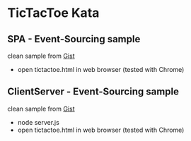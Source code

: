 TicTacToe Kata
====

SPA - Event-Sourcing sample
----
clean sample from [Gist](https://gist.github.com/MikeBild/5926056)

* open tictactoe.html in web browser (tested with Chrome)


ClientServer - Event-Sourcing sample
----
clean sample from [Gist](https://gist.github.com/MikeBild/e10f1c3e90ce4d17022a)

* node server.js
* open tictactoe.html in web browser (tested with Chrome)